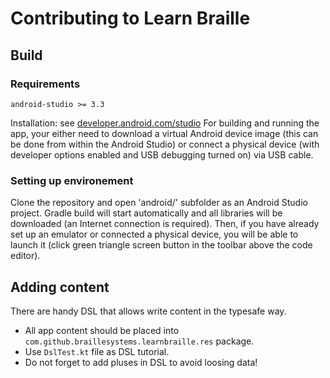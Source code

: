 # Contributing to Learn Braille

## Build
### Requirements
`android-studio >= 3.3`

Installation: see [developer.android.com/studio](https:://developer.android.com/studio)
For building and running the app, your either need to download a virtual Android device image (this can be done from within the Android Studio) or connect a physical device (with developer options enabled and USB debugging turned on) via USB cable.

### Setting up environement

Clone the repository and open 'android/' subfolder as an Android Studio project. Gradle build will start automatically and all libraries will be downloaded (an Internet connection is required). Then, if you have already set up an emulator or connected a physical device, you will be able to launch it (click green triangle screen button in the toolbar above the code editor).


## Adding content

There are handy DSL that allows write content in the typesafe way.

- All app content should be placed into `com.github.braillesystems.learnbraille.res` package.
- Use `DslTest.kt` file as DSL tutorial.
- Do not forget to add pluses in DSL to avoid loosing data!
